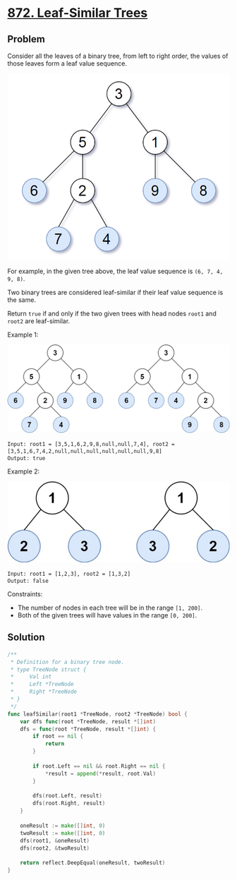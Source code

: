 # [872. Leaf-Similar Trees](https://leetcode.com/problems/leaf-similar-trees/)

## Problem

Consider all the leaves of a binary tree, from left to right order, the values of those leaves form a leaf value sequence.

![alt text](image.png)

For example, in the given tree above, the leaf value sequence is `(6, 7, 4, 9, 8)`.

Two binary trees are considered leaf-similar if their leaf value sequence is the same.

Return `true` if and only if the two given trees with head nodes `root1` and `root2` are leaf-similar.

 

Example 1:

![alt text](image-1.png)

```
Input: root1 = [3,5,1,6,2,9,8,null,null,7,4], root2 = [3,5,1,6,7,4,2,null,null,null,null,null,null,9,8]
Output: true
```

Example 2:

![alt text](image-2.png)

```
Input: root1 = [1,2,3], root2 = [1,3,2]
Output: false
```

Constraints:

- The number of nodes in each tree will be in the range `[1, 200]`.
- Both of the given trees will have values in the range `[0, 200]`.

## Solution

```go
/**
 * Definition for a binary tree node.
 * type TreeNode struct {
 *     Val int
 *     Left *TreeNode
 *     Right *TreeNode
 * }
 */
func leafSimilar(root1 *TreeNode, root2 *TreeNode) bool {
    var dfs func(root *TreeNode, result *[]int)
    dfs = func(root *TreeNode, result *[]int) {
        if root == nil {
            return
        }

        if root.Left == nil && root.Right == nil {
            *result = append(*result, root.Val)
        }

        dfs(root.Left, result)
        dfs(root.Right, result)
    }

    oneResult := make([]int, 0)
    twoResult := make([]int, 0)
    dfs(root1, &oneResult)
    dfs(root2, &twoResult)

    return reflect.DeepEqual(oneResult, twoResult)
}
```